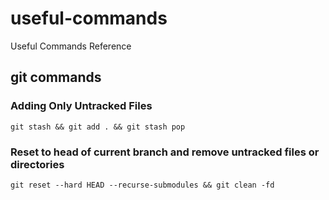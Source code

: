 # useful-commands
Useful Commands Reference 

## git commands

### Adding Only Untracked Files

```git stash && git add . && git stash pop```

### Reset to head of current branch and remove untracked files or directories

```git reset --hard HEAD --recurse-submodules && git clean -fd```
